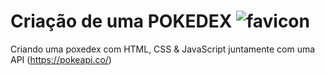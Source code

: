 # Criação de uma POKEDEX ![favicon](https://user-images.githubusercontent.com/65964287/183522070-bd6b9ef6-474d-4183-a797-388ff5637ee3.png)

Criando uma poxedex com HTML, CSS & JavaScript juntamente com uma API (https://pokeapi.co/)
